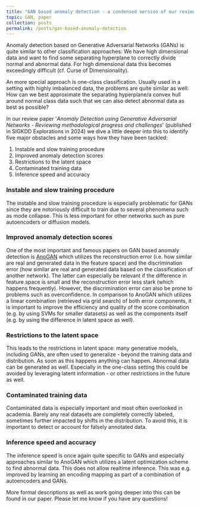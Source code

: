 ```yaml
---
title: "GAN based anomaly detection - a condensed version of our review"
topic: GAN, paper
collection: posts
permalink: /posts/gan-based-anomaly-detection
---
```


Anomaly detection based on Generative Adversarial Networks (GANs) is quite similar to other classification approaches:
We have high dimensional data and want to find some separating hyperplane to correctly divide normal and abnormal data.
For high dimensional data this becomes exceedingly difficult (cf. Curse of Dimensionality).

An more special approach is one-class classification. Usually used in a setting with highly imbalanced data, the problems are quite similar as well:
How can we best approximate the separating hyperplane/a convex hull around normal class data such that we can also detect abnormal data as best as possible?

In our review paper '_Anomaly Detection using Generative Adversarial Networks - Reviewing methodological progress and challenges_' (published in SIGKDD Explorations in 2024) we dive a little deeper into this to identify five major obstacles and some ways how they have been tackled:

1. Instable and slow training procedure
2. Improved anomaly detection scores
3. Restrictions to the latent space
4. Contaminated training data
5. Inference speed and accuracy

### Instable and slow training procedure
The instable and slow training procedure is especially problematic for GANs since they are notoriously difficult to train due to several phenomena such as mode collapse. This is less important for other networks such as pure autoencoders or diffusion models.
### Improved anomaly detection scores
One of the most important and famous papers on GAN based anomaly detection is [AnoGAN](https://arxiv.org/abs/1703.05921) which utilizes the reconstruction error (i.e. how similar are real and generated data in the feature space) and the discrimination error (how similar are real and generated data based on the classification of another network). The latter can especially be relevant if the difference in feature space is small and the reconstruction error less stark (which happens frequently). However, the discrimination error can also be prone to problems such as overconfidence. In comparison to AnoGAN which utilizes a linear combination (retrieved via grid search) of both error components, it is important to improve the efficiency and quality of the score combination (e.g. by using SVMs for smaller datasets) as well as the components itself (e.g. by using the difference in latent space as well).
### Restrictions to the latent space
This leads to the restrictions in latent space: many generative models, including GANs, are often used to generalize - beyond the training data and distribution. As soon as this happens anything can happen. Abnormal data can be generated as well. Especially in the one-class setting this could be avoided by leveraging latent information - or other restrictions in the future as well.
### Contaminated training data
Contaminated data is especially important and most often overlooked in academia. Barely any real datasets are completely correctly labeled, sometimes further impacted by shifts in the distribution. To avoid this, it is important to detect or account for falsely annotated data.
### Inference speed and accuracy
The inference speed is once again quite specific to GANs and especially approaches similar to AnoGAN which utilizes a latent optimization scheme to find abnormal data. This does not allow realtime inference. This was e.g. improved by learning an encoding mapping as part of a combination of autoencoders and GANs.

More formal descriptions as well as work going deeper into this can be found in our paper. Please let me know if you have any questions!